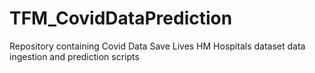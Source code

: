 # TFM_CovidDataPrediction
 Repository containing Covid Data Save Lives HM Hospitals dataset data ingestion and prediction scripts
